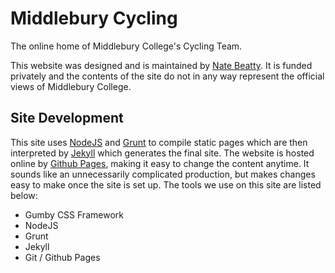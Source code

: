 Middlebury Cycling
===

The online home of Middlebury College's Cycling Team.

This website was designed and is maintained by [Nate Beatty](http://natebeatty.com). It is funded privately and the contents of the site do not in any way represent the official views of Middlebury College.

Site Development
---

This site uses [NodeJS](http://nodejs.org) and [Grunt](http://gruntjs.com) to compile static pages which are then interpreted by [Jekyll](http://jekyllrb.com) which generates the final site. The website is hosted online by [Github Pages](http://pages.github.com), making it easy to change the content anytime. It sounds like an unnecessarily complicated production, but makes changes easy to make once the site is set up. The tools we use on this site are listed below:

* Gumby CSS Framework
* NodeJS
* Grunt
* Jekyll
* Git / Github Pages